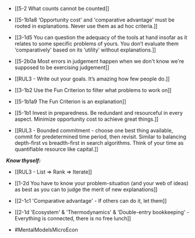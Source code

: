- [[5-2 What counts cannot be counted]]
- [[5-1b1a8 ‘Opportunity cost' and 'comparative advantage' must be rooted in explanations. Never use them as ad hoc criteria.]]
- [[3-1d5 You can question the adequacy of the tools at hand insofar as it relates to some specific problems of yours. You don’t evaluate them ‘comparatively' based on its ‘utility’ without explanations.]]

- [[5-2b0a Most errors in judgement happen when we don't know we're supposed to be exercising judgement]]
- [[RUL3 - Write out your goals. It’s amazing how few people do.]]

- [[3-1b2 Use the Fun Criterion to filter what problems to work on]]
- [[5-1b1a9 The Fun Criterion is an explanation]]

- [[5-1b1 Invest in preparedness. Be redundant and resourceful in every aspect. Minimize opportunity cost to achieve great things.]]
- [[RUL3 - Bounded commitment - choose one best thing available, commit for predetermined time period, then revisit. Similar to balancing depth-first vs breadth-first in search algorithms. Think of your time as quantifiable resource like capital.]]

***Know thyself:***
- [[RUL3 - List ⇒ Rank ⇒ Iterate]]
- [[1-2d You have to know your problem-situation (and your web of ideas) as best as you can to judge the merit of new explanations]]
- [[2-1c1 'Comparative advantage' - If others can do it, let them]]
- [[2-1d 'Ecosystem' & 'Thermodynamics' & 'Double-entry bookkeeping' - Everything is connected, there is no free lunch]]

- #MentalModelsMicroEcon
